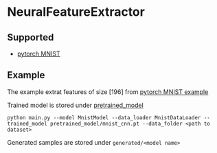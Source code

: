 # NeuralFeatureExtractor

## Supported
- [pytorch MNIST](https://github.com/pytorch/examples/tree/master/mnist)

## Example

The example extrat features of size [196] from [pytorch MNIST example](https://github.com/pytorch/examples/tree/master/mnist)

Trained model is stored under [pretrained_model](https://github.com/ljj7975/NeuralFeatureExtractor/tree/master/pretrained_model)

```
python main.py --model MnistModel --data_loader MnistDataLoader --trained_model pretrained_model/mnist_cnn.pt --data_folder <path to dataset>
```

Generated samples are stored under `generated/<model name>`
